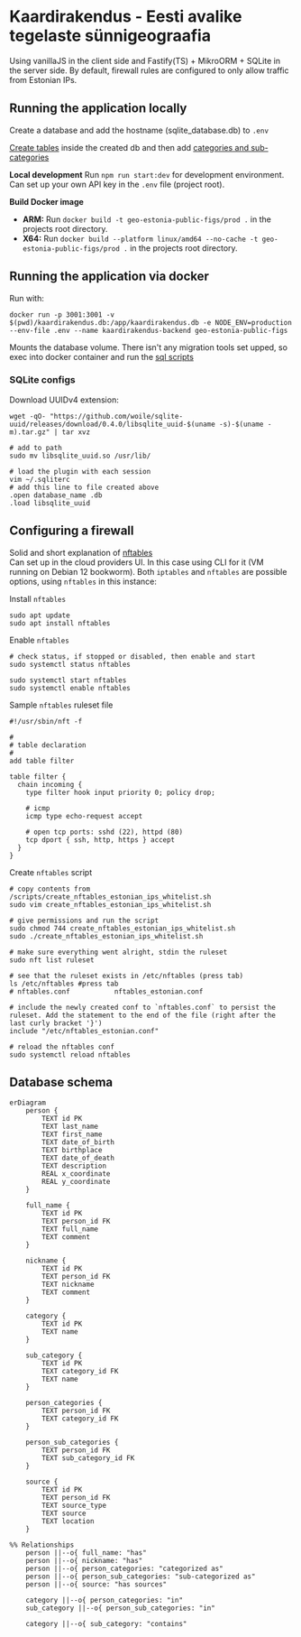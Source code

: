 # Kaardirakendus - Eesti avalike tegelaste sünnigeograafia

Using vanillaJS in the client side and Fastify(TS) + MikroORM + SQLite in the server side. By default, firewall rules are configured to only allow traffic from Estonian IPs.

## Running the application locally
Create a database and add the hostname (sqlite_database.db) to `.env`

[Create tables](./src/assets/sql/create_tables.sql) inside the created db and then add [categories and sub-categories](./src/assets/sql/categories_and_sub-categories.sql)

**Local development**
Run `npm run start:dev` for development environment. Can set up your own API key in the `.env` file (project root).

**Build Docker image**
- **ARM:** Run `docker build -t geo-estonia-public-figs/prod .` in the projects root directory.
- **X64:** Run `docker build --platform linux/amd64 --no-cache -t geo-estonia-public-figs/prod .` in the projects root directory.

## Running the application via docker
Run with:
```shell
docker run -p 3001:3001 -v $(pwd)/kaardirakendus.db:/app/kaardirakendus.db -e NODE_ENV=production --env-file .env --name kaardirakendus-backend geo-estonia-public-figs
```

Mounts the database volume. There isn't any migration tools set upped, so exec into docker container and run the [sql scripts](./src/assets/sql/)

### SQLite configs

[//]: # (TODO automate the sqlite database stuff)

Download UUIDv4 extension:
```shell
wget -qO- "https://github.com/woile/sqlite-uuid/releases/download/0.4.0/libsqlite_uuid-$(uname -s)-$(uname -m).tar.gz" | tar xvz

# add to path
sudo mv libsqlite_uuid.so /usr/lib/

# load the plugin with each session
vim ~/.sqliterc
# add this line to file created above
.open database_name .db
.load libsqlite_uuid 
```

## Configuring a firewall
Solid and short explanation of [nftables](https://www.youtube.com/watch?v=83_M2NRgUtg) <br>
Can set up in the cloud providers UI. In this case using CLI for it (VM running on Debian 12 bookworm). Both `iptables` and `nftables` are possible options, using `nftables` in this instance:

Install `nftables`
```shell
sudo apt update
sudo apt install nftables
```

Enable `nftables`
```shell
# check status, if stopped or disabled, then enable and start
sudo systemctl status nftables

sudo systemctl start nftables
sudo systemctl enable nftables
```

Sample `nftables` ruleset file
```shell
#!/usr/sbin/nft -f

#
# table declaration
#
add table filter

table filter {
  chain incoming {
    type filter hook input priority 0; policy drop;
    
    # icmp
    icmp type echo-request accept
    
    # open tcp ports: sshd (22), httpd (80)
    tcp dport { ssh, http, https } accept
  }
}
```

Create `nftables` script
```shell
# copy contents from /scripts/create_nftables_estonian_ips_whitelist.sh
sudo vim create_nftables_estonian_ips_whitelist.sh

# give permissions and run the script
sudo chmod 744 create_nftables_estonian_ips_whitelist.sh
sudo ./create_nftables_estonian_ips_whitelist.sh

# make sure everything went alright, stdin the ruleset
sudo nft list ruleset

# see that the ruleset exists in /etc/nftables (press tab)
ls /etc/nftables #press tab
# nftables.conf           nftables_estonian.conf

# include the newly created conf to `nftables.conf` to persist the ruleset. Add the statement to the end of the file (right after the last curly bracket '}')
include "/etc/nftables_estonian.conf"

# reload the nftables conf
sudo systemctl reload nftables
```

## Database schema
```mermaid
erDiagram
    person {
        TEXT id PK
        TEXT last_name
        TEXT first_name
        TEXT date_of_birth
        TEXT birthplace
        TEXT date_of_death
        TEXT description
        REAL x_coordinate
        REAL y_coordinate
    }

    full_name {
        TEXT id PK
        TEXT person_id FK
        TEXT full_name
        TEXT comment
    }

    nickname {
        TEXT id PK
        TEXT person_id FK
        TEXT nickname
        TEXT comment
    }

    category {
        TEXT id PK
        TEXT name
    }

    sub_category {
        TEXT id PK
        TEXT category_id FK
        TEXT name
    }

    person_categories {
        TEXT person_id FK
        TEXT category_id FK
    }

    person_sub_categories {
        TEXT person_id FK
        TEXT sub_category_id FK
    }

    source {
        TEXT id PK
        TEXT person_id FK
        TEXT source_type
        TEXT source
        TEXT location
    }

%% Relationships
    person ||--o{ full_name: "has"
    person ||--o{ nickname: "has"
    person ||--o{ person_categories: "categorized as"
    person ||--o{ person_sub_categories: "sub-categorized as"
    person ||--o{ source: "has sources"

    category ||--o{ person_categories: "in"
    sub_category ||--o{ person_sub_categories: "in"

    category ||--o{ sub_category: "contains"
```